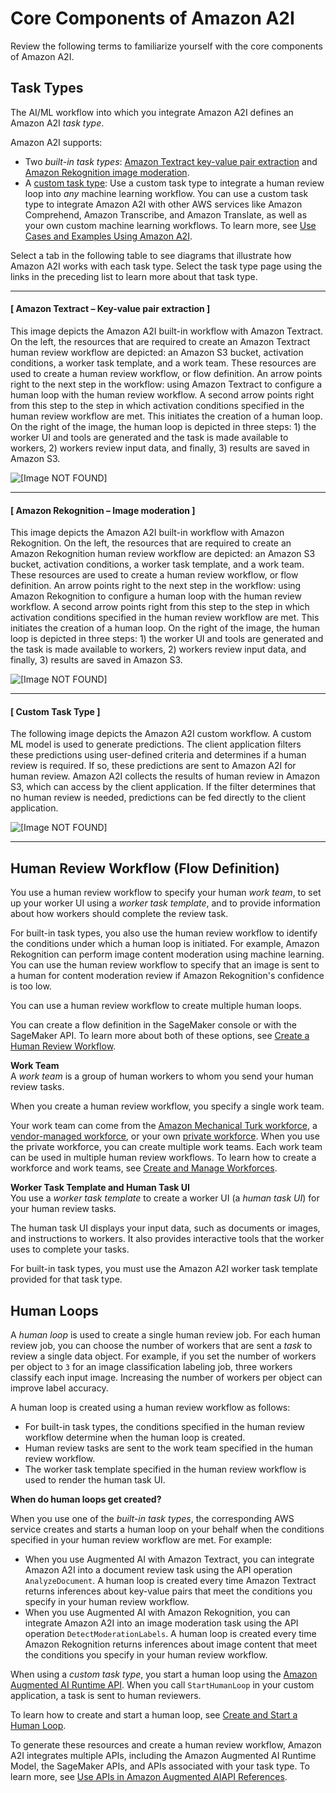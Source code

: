 # Core Components of Amazon A2I<a name="a2i-getting-started-core-components"></a>

Review the following terms to familiarize yourself with the core components of Amazon A2I\. 

## Task Types<a name="a2i-task-type-get-started"></a>

The AI/ML workflow into which you integrate Amazon A2I defines an Amazon A2I *task type*\. 

Amazon A2I supports:
+ Two *built\-in task types*: [Amazon Textract key\-value pair extraction](https://docs.aws.amazon.com/sagemaker/latest/dg/a2i-textract-task-type.html) and [Amazon Rekognition image moderation](https://docs.aws.amazon.com/sagemaker/latest/dg/a2i-rekognition-task-type.html)\.
+ A [custom task type](https://docs.aws.amazon.com/sagemaker/latest/dg/a2i-task-types-custom.html): Use a custom task type to integrate a human review loop into *any* machine learning workflow\. You can use a custom task type to integrate Amazon A2I with other AWS services like Amazon Comprehend, Amazon Transcribe, and Amazon Translate, as well as your own custom machine learning workflows\. To learn more, see [Use Cases and Examples Using Amazon A2I](a2i-task-types-general.md)\.

Select a tab in the following table to see diagrams that illustrate how Amazon A2I works with each task type\. Select the task type page using the links in the preceding list to learn more about that task type\.

------
#### [ Amazon Textract – Key\-value pair extraction ]

This image depicts the Amazon A2I built\-in workflow with Amazon Textract\. On the left, the resources that are required to create an Amazon Textract human review workflow are depicted: an Amazon S3 bucket, activation conditions, a worker task template, and a work team\. These resources are used to create a human review workflow, or flow definition\. An arrow points right to the next step in the workflow: using Amazon Textract to configure a human loop with the human review workflow\. A second arrow points right from this step to the step in which activation conditions specified in the human review workflow are met\. This initiates the creation of a human loop\. On the right of the image, the human loop is depicted in three steps: 1\) the worker UI and tools are generated and the task is made available to workers, 2\) workers review input data, and finally, 3\) results are saved in Amazon S3\.

![\[Image NOT FOUND\]](http://docs.aws.amazon.com/sagemaker/latest/dg/images/a2i/diagrams/product-page-diagram_A21-Components_Textract@2x.png)

------
#### [ Amazon Rekognition – Image moderation ]

This image depicts the Amazon A2I built\-in workflow with Amazon Rekognition\. On the left, the resources that are required to create an Amazon Rekognition human review workflow are depicted: an Amazon S3 bucket, activation conditions, a worker task template, and a work team\. These resources are used to create a human review workflow, or flow definition\. An arrow points right to the next step in the workflow: using Amazon Rekognition to configure a human loop with the human review workflow\. A second arrow points right from this step to the step in which activation conditions specified in the human review workflow are met\. This initiates the creation of a human loop\. On the right of the image, the human loop is depicted in three steps: 1\) the worker UI and tools are generated and the task is made available to workers, 2\) workers review input data, and finally, 3\) results are saved in Amazon S3\.

![\[Image NOT FOUND\]](http://docs.aws.amazon.com/sagemaker/latest/dg/images/a2i/diagrams/product-page-diagram_A2I-Components_Rekognition@2x.png)

------
#### [ Custom Task Type ]

The following image depicts the Amazon A2I custom workflow\. A custom ML model is used to generate predictions\. The client application filters these predictions using user\-defined criteria and determines if a human review is required\. If so, these predictions are sent to Amazon A2I for human review\. Amazon A2I collects the results of human review in Amazon S3, which can access by the client application\. If the filter determines that no human review is needed, predictions can be fed directly to the client application\. 

![\[Image NOT FOUND\]](http://docs.aws.amazon.com/sagemaker/latest/dg/images/a2i/diagrams/product-page-diagram_A2I-Components_Custom@2x.png)

------

## Human Review Workflow \(Flow Definition\)<a name="a2i-getting-started-human-review-workflow"></a>

You use a human review workflow to specify your human *work team*, to set up your worker UI using a *worker task template*, and to provide information about how workers should complete the review task\. 

For built\-in task types, you also use the human review workflow to identify the conditions under which a human loop is initiated\. For example, Amazon Rekognition can perform image content moderation using machine learning\. You can use the human review workflow to specify that an image is sent to a human for content moderation review if Amazon Rekognition's confidence is too low\.

You can use a human review workflow to create multiple human loops\.

You can create a flow definition in the SageMaker console or with the SageMaker API\. To learn more about both of these options, see [Create a Human Review Workflow](a2i-create-flow-definition.md)\.

**Work Team**  
A *work team* is a group of human workers to whom you send your human review tasks\.

When you create a human review workflow, you specify a single work team\. 

Your work team can come from the [Amazon Mechanical Turk workforce](https://docs.aws.amazon.com/sagemaker/latest/dg/sms-workforce-management-public.html), a [vendor\-managed workforce](https://docs.aws.amazon.com/sagemaker/latest/dg/sms-workforce-management-vendor.html), or your own [private workforce](https://docs.aws.amazon.com/sagemaker/latest/dg/sms-workforce-private.html)\. When you use the private workforce, you can create multiple work teams\. Each work team can be used in multiple human review workflows\. To learn how to create a workforce and work teams, see [Create and Manage Workforces](sms-workforce-management.md)\.

**Worker Task Template and Human Task UI**  
You use a *worker task template* to create a worker UI \(a *human task UI*\) for your human review tasks\.

The human task UI displays your input data, such as documents or images, and instructions to workers\. It also provides interactive tools that the worker uses to complete your tasks\. 

For built\-in task types, you must use the Amazon A2I worker task template provided for that task type\.

## Human Loops<a name="a2i-getting-started-human-loop"></a>

A *human loop* is used to create a single human review job\. For each human review job, you can choose the number of workers that are sent a *task* to review a single data object\. For example, if you set the number of workers per object to `3` for an image classification labeling job, three workers classify each input image\. Increasing the number of workers per object can improve label accuracy\.

A human loop is created using a human review workflow as follows:
+ For built\-in task types, the conditions specified in the human review workflow determine when the human loop is created\.
+ Human review tasks are sent to the work team specified in the human review workflow\. 
+ The worker task template specified in the human review workflow is used to render the human task UI\. 

**When do human loops get created?**

When you use one of the *built\-in task types*, the corresponding AWS service creates and starts a human loop on your behalf when the conditions specified in your human review workflow are met\. For example:
+ When you use Augmented AI with Amazon Textract, you can integrate Amazon A2I into a document review task using the API operation `AnalyzeDocument`\. A human loop is created every time Amazon Textract returns inferences about key\-value pairs that meet the conditions you specify in your human review workflow\. 
+ When you use Augmented AI with Amazon Rekognition, you can integrate Amazon A2I into an image moderation task using the API operation `DetectModerationLabels`\. A human loop is created every time Amazon Rekognition returns inferences about image content that meet the conditions you specify in your human review workflow\.

When using a *custom task type*, you start a human loop using the [Amazon Augmented AI Runtime API](https://docs.aws.amazon.com/augmented-ai/2019-11-07/APIReference/Welcome.html)\. When you call `StartHumanLoop` in your custom application, a task is sent to human reviewers\. 

To learn how to create and start a human loop, see [Create and Start a Human Loop](a2i-start-human-loop.md)\.

To generate these resources and create a human review workflow, Amazon A2I integrates multiple APIs, including the Amazon Augmented AI Runtime Model, the SageMaker APIs, and APIs associated with your task type\. To learn more, see [Use APIs in Amazon Augmented AIAPI References](a2i-api-references.md)\.